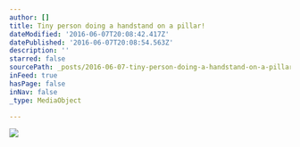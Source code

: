 ```yaml
---
author: []
title: Tiny person doing a handstand on a pillar!
dateModified: '2016-06-07T20:08:42.417Z'
datePublished: '2016-06-07T20:08:54.563Z'
description: ''
starred: false
sourcePath: _posts/2016-06-07-tiny-person-doing-a-handstand-on-a-pillar.md
inFeed: true
hasPage: false
inNav: false
_type: MediaObject

---
```

![](https://the-grid-user-content.s3-us-west-2.amazonaws.com/47898272-4b17-470f-bedd-a31c28baf5bc.jpg)
